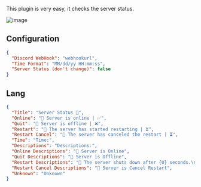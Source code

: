 This plugin is very easy, it checks the server status.

![image](https://i.imgur.com/3tkAFFz.png") 


## Configuration

```json
{
  "Discord WebHook": "webhookurl",
  "Time Format": "MM/dd/yy HH:mm:ss",
  "Server Status (don't change)": false
}
```
## Lang
```json
{
  "Title": "Server Status 💫",
  "Online": "📡 Server is online | ✅",
  "Quit": "📡 Server is offline | ❌",
  "Restart": "📡 The server has started restarting | ⏳",
  "Restart Cancel": "📡 The server has canceled the restart | ⏳",
  "Time": "Time:",
  "Descriptions": "Descriptions:",
  "Online Descriptions": "🎈 Server is Online",
  "Quit Descriptions": "🎈 Server is Offline",
  "Restart Descriptions": "🎈 The server shuts down after {0} seconds.\n\n🎈 Reason: {1}",
  "Restart Cancel Descriptions": "🎈 Server is Cancel Restart",
  "Unknown": "Unknown"
}
```
